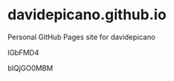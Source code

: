 # davidepicano.github.io
Personal GitHub Pages site for davidepicano














































lGbFMD4

blQjGO0MBM
